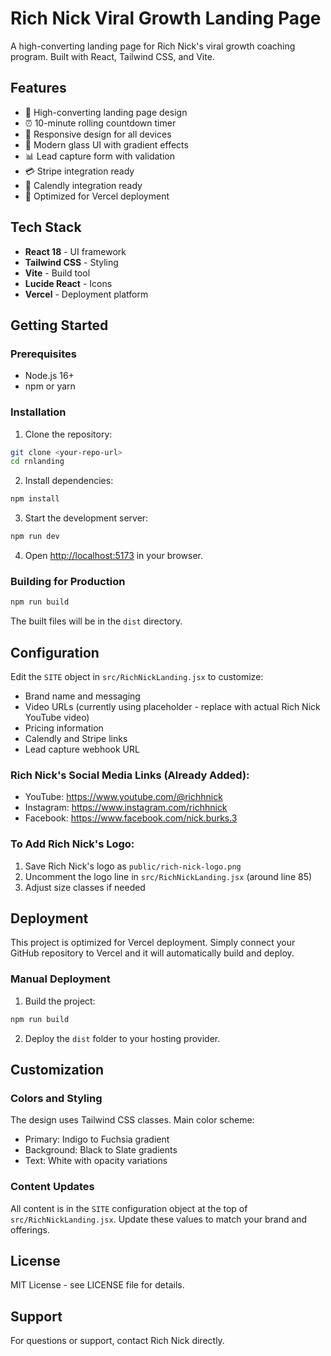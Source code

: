 # Rich Nick Viral Growth Landing Page

A high-converting landing page for Rich Nick's viral growth coaching program. Built with React, Tailwind CSS, and Vite.

## Features

- 🎯 High-converting landing page design
- ⏰ 10-minute rolling countdown timer
- 📱 Responsive design for all devices
- 🎨 Modern glass UI with gradient effects
- 📊 Lead capture form with validation
- 💳 Stripe integration ready
- 📅 Calendly integration ready
- 🚀 Optimized for Vercel deployment

## Tech Stack

- **React 18** - UI framework
- **Tailwind CSS** - Styling
- **Vite** - Build tool
- **Lucide React** - Icons
- **Vercel** - Deployment platform

## Getting Started

### Prerequisites

- Node.js 16+ 
- npm or yarn

### Installation

1. Clone the repository:
```bash
git clone <your-repo-url>
cd rnlanding
```

2. Install dependencies:
```bash
npm install
```

3. Start the development server:
```bash
npm run dev
```

4. Open [http://localhost:5173](http://localhost:5173) in your browser.

### Building for Production

```bash
npm run build
```

The built files will be in the `dist` directory.

## Configuration

Edit the `SITE` object in `src/RichNickLanding.jsx` to customize:

- Brand name and messaging
- Video URLs (currently using placeholder - replace with actual Rich Nick YouTube video)
- Pricing information
- Calendly and Stripe links
- Lead capture webhook URL

### Rich Nick's Social Media Links (Already Added):
- YouTube: https://www.youtube.com/@richhnick
- Instagram: https://www.instagram.com/richhnick  
- Facebook: https://www.facebook.com/nick.burks.3

### To Add Rich Nick's Logo:
1. Save Rich Nick's logo as `public/rich-nick-logo.png`
2. Uncomment the logo line in `src/RichNickLanding.jsx` (around line 85)
3. Adjust size classes if needed

## Deployment

This project is optimized for Vercel deployment. Simply connect your GitHub repository to Vercel and it will automatically build and deploy.

### Manual Deployment

1. Build the project:
```bash
npm run build
```

2. Deploy the `dist` folder to your hosting provider.

## Customization

### Colors and Styling

The design uses Tailwind CSS classes. Main color scheme:
- Primary: Indigo to Fuchsia gradient
- Background: Black to Slate gradients
- Text: White with opacity variations

### Content Updates

All content is in the `SITE` configuration object at the top of `src/RichNickLanding.jsx`. Update these values to match your brand and offerings.

## License

MIT License - see LICENSE file for details.

## Support

For questions or support, contact Rich Nick directly.
